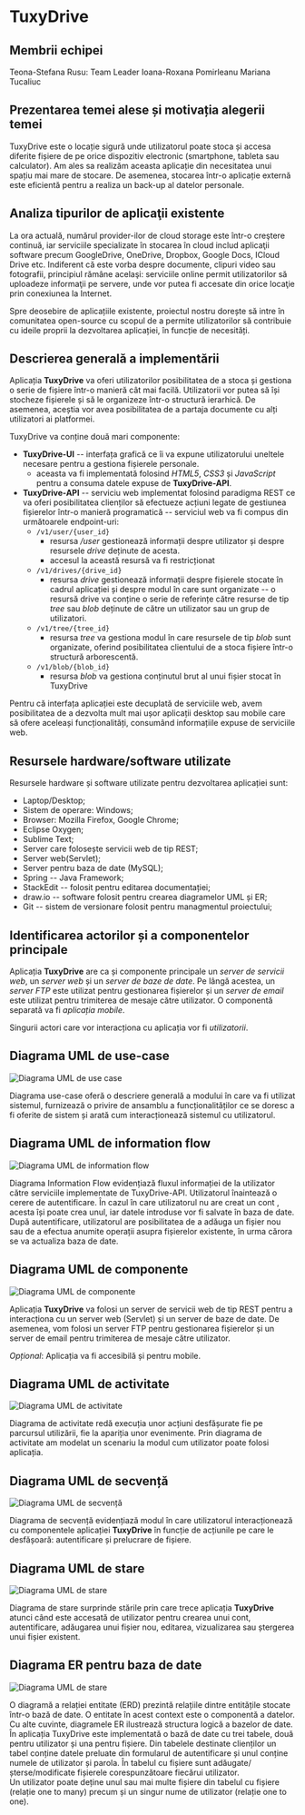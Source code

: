 # TuxyDrive
## Membrii echipei
   Teona-Stefana Rusu: Team Leader
    Ioana-Roxana Pomirleanu 
    Mariana Tucaliuc
## Prezentarea temei alese și motivația alegerii temei

TuxyDrive este o locație sigură unde utilizatorul poate stoca și accesa diferite fișiere de pe orice dispozitiv electronic (smartphone, tableta sau calculator). 
Am ales sa realizăm aceasta aplicație din necesitatea unui spațiu mai mare de stocare. De asemenea, stocarea într-o aplicație externă este eficientă pentru a realiza un back-up al datelor personale.

## Analiza tipurilor de aplicaţii existente

La ora actuală, numărul provider-ilor de cloud storage este într-o creştere continuă, iar serviciile specializate în stocarea în cloud includ aplicaţii software precum GoogleDrive, OneDrive, Dropbox, Google Docs, ICloud Drive etc. Indiferent că este vorba despre documente, clipuri video sau fotografii, principiul rămâne acelaşi: serviciile online permit utilizatorilor să uploadeze informaţii pe servere, unde vor putea fi accesate din orice locaţie prin conexiunea la Internet.


Spre deosebire de aplicațiile existente, proiectul nostru dorește să intre în comunitatea open-source cu scopul de a permite utilizatorilor să contribuie cu ideile proprii la dezvoltarea aplicației, în funcție de necesități.

## Descrierea generală a implementării 

Aplicația **TuxyDrive** va oferi utilizatorilor posibilitatea de a stoca și gestiona o serie de fișiere într-o manieră cât mai facilă.
Utilizatorii vor putea să își stocheze fișierele și să le organizeze într-o structură ierarhică. De asemenea, aceștia vor avea posibilitatea de a partaja documente cu alți utilizatori ai platformei.

TuxyDrive va conține două mari componente:

- **TuxyDrive-UI** -- interfața grafică ce îi va expune utilizatorului uneltele necesare pentru a gestiona fișierele personale.
    - aceasta va fi implementată folosind *HTML5*, *CSS3* și *JavaScript* pentru a consuma datele expuse de **TuxyDrive-API**.
- **TuxyDrive-API** -- serviciu web implementat folosind paradigma REST ce va oferi posibilitatea clienților să efectueze acțiuni legate de gestiunea fișierelor într-o manieră programatică -- serviciul web va fi compus din următoarele endpoint-uri:
    - `/v1/user/{user_id}`
        - resursa */user* gestionează informații despre utilizator și despre resursele *drive* deținute de acesta.
        - accesul la această resursă va fi restricționat 
    - `/v1/drives/{drive_id}`
        - resursa *drive* gestionează informații despre fișierele stocate în cadrul aplicației și despre modul în care sunt organizate -- o resursă drive va conține o serie de referințe către resurse de tip *tree* sau *blob* deținute de către un utilizator sau un grup de utilizatori.
    - `/v1/tree/{tree_id}`
        - resursa *tree* va gestiona modul în care resursele de tip *blob* sunt organizate, oferind posibilitatea clientului de a stoca fișiere într-o structură arborescentă.
    - `/v1/blob/{blob_id}`
        - resursa *blob* va gestiona conținutul brut al unui fișier stocat în TuxyDrive

Pentru că interfața aplicației este decuplată de serviciile web, avem posibilitatea de a dezvolta mult mai ușor aplicații desktop sau mobile care să ofere aceleași funcționalități, consumând informațiile expuse de serviciile web.

## Resursele hardware/software utilizate 

Resursele hardware și software utilizate pentru dezvoltarea aplicației sunt:
- Laptop/Desktop;
- Sistem de operare: Windows;
- Browser: Mozilla Firefox, Google Chrome;
- Eclipse Oxygen;
- Sublime Text;
- Server care folosește servicii web de tip REST;
- Server web(Servlet);
- Server pentru baza de date (MySQL);
- Spring -- Java Framework;
- StackEdit -- folosit pentru editarea documentației;
- draw.io -- software folosit pentru crearea diagramelor UML și ER;
- Git -- sistem de versionare folosit pentru managmentul proiectului; 

## Identificarea actorilor și a componentelor principale 

Aplicația **TuxyDrive** are ca și componente principale un *server de servicii web*, un *server web* și un *server de baze de date*. Pe lângă acestea, un *server FTP* este utilizat pentru gestionarea fișierelor și un *server de email* este utilizat pentru trimiterea de mesaje către utilizator. O componentă separată va fi *aplicația mobile*.

Singurii actori care vor interacționa cu aplicația vor fi *utilizatorii*.

## Diagrama UML de use-case 

![Diagrama UML de use case](assets/images/UsecaseDiagram.jpg)

Diagrama use-case oferă o descriere generală a modului în care va fi utilizat sistemul, 
furnizează o privire de ansamblu a funcționalităților ce se doresc a fi oferite de sistem
și arată cum interacționează sistemul cu utilizatorul.

## Diagrama UML de information flow 

![Diagrama UML de information flow](assets/images/InformationFlowDiagram.jpg)

Diagrama Information Flow evidențiază fluxul informației de la utilizator către serviciile implementate de TuxyDrive-API. Utilizatorul înaintează o cerere de autentificare. În cazul în care utilizatorul nu are creat un cont , acesta își poate crea unul, iar datele introduse vor fi salvate în baza de date. După autentificare, utilizatorul are posibilitatea de a adăuga un fișier nou sau de a efectua anumite operații asupra fișierelor existente, în urma cărora se va actualiza baza de date.

## Diagrama UML de componente

![Diagrama UML de componente](assets/images/ComponentsDiagram.jpg)

Aplicația **TuxyDrive** va folosi un server de servicii web de tip REST pentru a interacționa cu un server web (Servlet) și un server de baze de date. De asemenea, vom folosi un server FTP pentru gestionarea fișierelor și un server de email pentru trimiterea de mesaje către utilizator.

*Opțional*: Aplicația va fi accesibilă și pentru mobile. 

## Diagrama UML de activitate 


![Diagrama UML de activitate](assets/images/ActivityDiagram.jpg)

Diagrama de activitate redă execuția unor acțiuni desfășurate fie pe parcursul utilizării, fie la apariția unor evenimente. Prin diagrama de activitate am modelat un scenariu la modul cum utilizator poate folosi aplicația.

## Diagrama UML de secvență 

![Diagrama UML de secvență](assets/images/SequenceDiagram.jpg)

Diagrama de secvență evidențiază modul în care utilizatorul interacționează cu componentele aplicației **TuxyDrive** în funcție de acțiunile pe care le desfășoară: autentificare și prelucrare de fișiere.

## Diagrama UML de stare 

![Diagrama UML de stare](assets/images/StateDiagram.jpg)

Diagrama de stare surprinde stările prin care trece aplicația **TuxyDrive** atunci când este accesată de utilizator pentru crearea unui cont, autentificare, adăugarea unui fișier nou, editarea, vizualizarea sau ștergerea unui fișier existent. 

## Diagrama ER pentru baza de date

![Diagrama UML de stare](assets/images/ER.jpg)

O diagramă a relației entitate (ERD) prezintă relațiile dintre entitățile stocate într-o bază de date. O entitate în acest context este o componentă a datelor. Cu alte cuvinte, diagramele ER ilustrează structura logică a bazelor de date.  
În aplicația TuxyDrive este implementată o bază de date cu trei tabele, două pentru utilizator și una pentru fișiere. Din tabelele destinate clienților un tabel conține datele preluate din formularul de autentificare și unul conține numele de utilizator și parola. În tabelul cu fișiere sunt adăugate/șterse/modificate fișierele corespunzătoare fiecărui utilizator.  
Un utilizator poate deține unul sau mai multe fișiere din tabelul cu fișiere (relație one to many) precum și un singur nume de utilizator (relație one to one).  